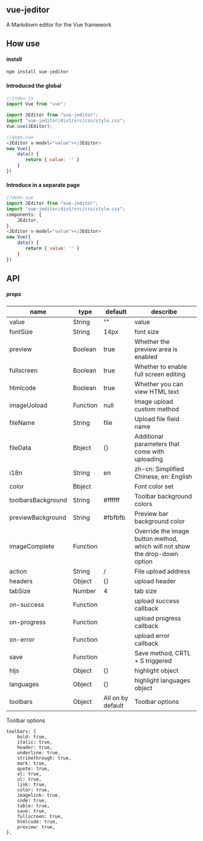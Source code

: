 ## vue-jeditor
A Markdown editor for the Vue framework

## How use
#### install
```javascript
npm install vue-jeditor
```
#### Introduced the global
```javascript
//index.js
import Vue from "vue";

import JEditor from "vue-jeditor";
import "vue-jeditor/dist/src/css/style.css";
Vue.use(JEditor);

//demo.vue
<JEditor v-model="value"></JEditor>
new Vue({
    data() {
       return { value: '' }
    }
})
```
#### Introduce in a separate page
```javascript
//demo.vue
import JEditor from "vue-jeditor";
import "vue-jeditor/dist/src/css/style.css";
components: {
    JEditor,
},
<JEditor v-model="value"></JEditor>
new Vue({
    data() {
       return { value: '' }
    }
})
```
## API
##### props
|  name |  type |  default |  describe  |
| ------- | ------- | ------- | -------  |
| value | String | "" | value  |
| fontSize | String | 14px | font size  |
| preview | Boolean | true | Whether the preview area is enabled  |
| fullscreen | Boolean | true | Whether to enable full screen editing |
| htmlcode | Boolean | true | Whether you can view HTML text |
| imageUoload | Function | null | Image upload custom method |
| fileName | String | file | Upload file field name |
| fileData | Bbject | {} | Additional parameters that come with uploading |
| i18n | String | en | zh-cn: Simplified Chinese, en: English |
| color | Bbject |  | Font color set  |
| toolbarsBackground | String | #ffffff | Toolbar background colors | editorBackground | String | #ffffff | Edit bar background color |
| previewBackground | String | #fbfbfb | Preview bar background color |
| imageComplete | Function |  | Override the image button method, which will not show the drop-down option |
| action | String | / | File upload address |
| headers | Object | {} | upload header |
| tabSize | Number | 4 | tab size |
| on-success | Function |  | upload success callback |
| on-progress | Function |  | upload progress callback |
| on-error | Function |  | upload error callback |
| save | Function |  | Save method, CRTL + S triggered |
| hljs | Object | {} | highlight object |
| languages | Object | {} | highlight languages object |
| toolbars | Object | All on by default | Toolbar options |

Toolbar options
```
toolbars: {
    bold: true,
    italic: true,
    header: true,
    underline: true,
    strikethrough: true,
    mark: true,
    quote: true,
    ol: true,
    ul: true,
    link: true,
    color: true,
    imagelink: true,
    code: true,
    table: true,
    save: true,
    fullscreen: true,
    htmlcode: true,
    preview: true,
},
```
